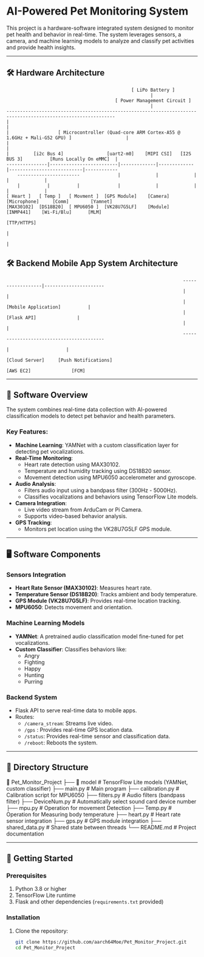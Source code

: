 # AI-Powered Pet Monitoring System

This project is a hardware-software integrated system designed to monitor pet health and behavior in real-time. The system leverages sensors, a camera, and machine learning models to analyze and classify pet activities and provide health insights.

---

## 🛠️ Hardware Architecture

                                                  [ LiPo Battery ]
                                                         |
                                            [ Power Management Circuit ]
                                                         |
    --------------------------------------------------------------------------------------------------------------
    |                                                                                                            |
    |                  [ Microcontroller (Quad-core ARM Cortex-A55 @ 1.6GHz + Mali-G52 GPU) ]                    |
    |                                                                                                            |
    |         [i2c Bus 4]                [uart2-m0]    [MIPI CSI]   [I2S BUS 3]          [Runs Locally On eMMC]  |
    ---------------|-------------------------|-------------|-------------|---------------------------|------------
        -----------------------              |             |             |             |             |
        |          |          |              |             |             |             |             | 
    [ Heart ]   [ Temp ]   [ Movment ]  [GPS Module]    [Camera]   [Microphone]     [Comm]        [Yamnet]
    [MAX30102]  [DS18B20]  [ MPU6050 ]  [VK28U7G5LF]    [Module]     [INMP441]    [Wi-Fi/Blu]      [MLM]
                                                                                  [TTP/HTTPS]
                                                                                       |
                                                                                       |
## 🛠️ Backend Mobile App System Architecture                                          
                                                                     ------------------|----------------------
                                                                     |                                       |
                                                                     |         [Mobile Application]          |
                                                                     |             [Flask API]               |
                                                                     |                                       |
                                                                     -----------------------------------------
                                                                            |                     |                                                  
                                                                      [Cloud Server]     [Push Notifications]
                                                                        [AWS EC2]               [FCM]
  
---

## 🧠 Software Overview

The system combines real-time data collection with AI-powered classification models to detect pet behavior and health parameters.

### Key Features:
- **Machine Learning**: YAMNet with a custom classification layer for detecting pet vocalizations.
- **Real-Time Monitoring**:
  - Heart rate detection using MAX30102.
  - Temperature and humidity tracking using DS18B20 sensor.
  - Movement detection using MPU6050 accelerometer and gyroscope.
- **Audio Analysis**:
  - Filters audio input using a bandpass filter (300Hz - 5000Hz).
  - Classifies vocalizations and behaviors using TensorFlow Lite models.
- **Camera Integration**:
  - Live video stream from ArduCam or Pi Camera.
  - Supports video-based behavior analysis.
- **GPS Tracking**:
  - Monitors pet location using the VK28U7G5LF GPS module.

---

## 🖥️ Software Components

### Sensors Integration
- **Heart Rate Sensor (MAX30102)**: Measures heart rate.
- **Temperature Sensor (DS18B20)**: Tracks ambient and body temperature.
- **GPS Module (VK28U7G5LF)**: Provides real-time location tracking.
- **MPU6050**: Detects movement and orientation.

### Machine Learning Models
- **YAMNet**: A pretrained audio classification model fine-tuned for pet vocalizations.
- **Custom Classifier**: Classifies behaviors like:
  - Angry
  - Fighting
  - Happy
  - Hunting
  - Purring

### Backend System
- Flask API to serve real-time data to mobile apps.
- Routes:
  - `/camera_stream`: Streams live video.
  - `/gps`   : Provides real-time GPS location data.
  - `/status`: Provides real-time sensor and classification data.
  - `/reboot`: Reboots the system.

---

## 📂 Directory Structure

📁 Pet_Monitor_Project 
├── 📁 model       # TensorFlow Lite models (YAMNet, custom classifier) 
├── main.py        # Main program 
├── calibration.py # Calibration script for MPU6050 
├── filters.py     # Audio filters (bandpass filter) 
├── DeviceNum.py   # Automatically select sound card device number
├── mpu.py         # Operation for movement Detection
├── Temp.py        # Operation for Measuring body temperature
├── heart.py       # Heart rate sensor integration 
├── gps.py         # GPS module integration 
├── shared_data.py # Shared state between threads 
└── README.md      # Project documentation


---

## 🚀 Getting Started

### Prerequisites
1. Python 3.8 or higher
2. TensorFlow Lite runtime
3. Flask and other dependencies (`requirements.txt` provided)

### Installation
1. Clone the repository:
   ```bash
   git clone https://github.com/aarch64Moe/Pet_Monitor_Project.git
   cd Pet_Monitor_Project

